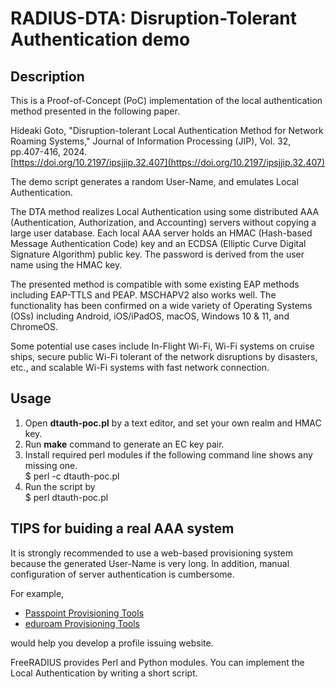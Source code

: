 # RADIUS-DTA: Disruption-Tolerant Authentication demo

## Description

This is a Proof-of-Concept (PoC) implementation of 
the local authentication method presented in the following paper.  

Hideaki Goto, "Disruption-tolerant Local Authentication Method
for Network Roaming Systems," Journal of Information Processing (JIP),
Vol. 32,  pp.407-416, 2024.  
[https://doi.org/10.2197/ipsjjip.32.407](https://doi.org/10.2197/ipsjjip.32.407)

The demo script generates a random User-Name, and emulates
Local Authentication.

The DTA method realizes Local Authentication using some distributed 
AAA (Authentication, Authorization, and Accounting) servers
without copying a large user database.
Each local AAA server holds
an HMAC (Hash-based Message Authentication Code) key
and an ECDSA (Elliptic Curve Digital Signature Algorithm) public key.
The password is derived from the user name using the HMAC key.

The presented method is compatible with some existing 
EAP methods including EAP-TTLS and PEAP.
MSCHAPV2 also works well.
The functionality has been confirmed on 
a wide variety of Operating Systems (OSs) including
Android, iOS/iPadOS, macOS, Windows 10 & 11, and ChromeOS.

Some potential use cases include In-Flight Wi-Fi,
Wi-Fi systems on cruise ships, 
secure public Wi-Fi tolerant of the network disruptions by disasters, etc.,
and scalable Wi-Fi systems with fast network connection.


## Usage
1. Open **dtauth-poc.pl** by a text editor, and set your own realm and HMAC key.
2. Run **make** command to generate an EC key pair.
3. Install required perl modules if the following command line shows any missing one.  
 $ perl -c dtauth-poc.pl
4. Run the script by  
 $ perl dtauth-poc.pl

## TIPS for buiding a real AAA system
It is strongly recommended to use a web-based provisioning system
because the generated User-Name is very long.
In addition, manual configuration of server authentication is cumbersome.

For example, 
- [Passpoint Provisioning Tools](https://github.com/hgot07/PasspointProvisioningTools)
- [eduroam Provisioning Tools](https://github.com/hgot07/eduroamProvisioningTools) 

would help you develop a profile issuing website.

FreeRADIUS provides Perl and Python modules.
You can implement the Local Authentication by writing a short script.


